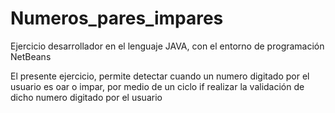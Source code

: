 # Numeros_pares_impares

Ejercicio desarrollador en el lenguaje JAVA, con el entorno de programación NetBeans

El presente ejercicio, permite detectar cuando un numero digitado por el usuario es oar o impar, por medio de un ciclo if realizar la validación de dicho numero digitado por el usuario
